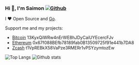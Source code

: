 ### Hi 👋, I'm Saimon [![Github](https://img.shields.io/github/followers/sshaplygin?label=Follow&style=social)](https://github.com/sshaplygin)

I ❤ Open Source and [Go](https://golang.org).

Support me and my projects:

- [Bitcoin](./images/btc.png) 13KyxQiWRw4nErWE8hJDyCaiUYEcercFJv 
- [Ethereum](./images/eth.png) 0x67f088BEfb78189fab0B13509725f91e441b7DA8
- [Zcash](./images/zec.png) t1VpREBkX58VaPze3RMERr1vPSYzymtozEw 
 
![Top Langs](https://github-readme-stats.vercel.app/api/top-langs/?username=sshaplygin&hide=html&theme=vue-dark)
![Github stats](https://github-readme-stats.vercel.app/api?username=sshaplygin&show_icons=true&count_private=true&line_height=40&theme=vue-dark)
